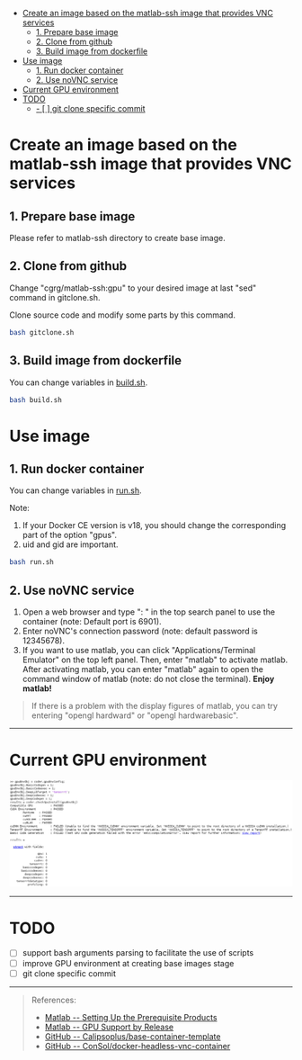 - [Create an image based on the matlab-ssh image that provides VNC services](#create-an-image-based-on-the-matlab-ssh-image-that-provides-vnc-services)
  - [1. Prepare base image](#1-prepare-base-image)
  - [2. Clone from github](#2-clone-from-github)
  - [3. Build image from dockerfile](#3-build-image-from-dockerfile)
- [Use image](#use-image)
  - [1. Run docker container](#1-run-docker-container)
  - [2. Use noVNC service](#2-use-novnc-service)
- [Current GPU environment](#current-gpu-environment)
- [TODO](#todo)
  - [- [ ] git clone specific commit](#ul-class%22contains-task-list%22-li-class%22task-list-item%22input-class%22task-list-item-checkbox%22-disabled%22%22-type%22checkbox%22-git-clone-specific-commitli-ul)


# Create an image based on the matlab-ssh image that provides VNC services

## 1. Prepare base image
Please refer to matlab-ssh directory to create base image.

## 2. Clone from github
Change "cgrg\/matlab-ssh:gpu" to your desired image at last "sed" command in gitclone.sh. 

Clone source code and modify some parts by this command.
```bash
bash gitclone.sh
```

## 3. Build image from dockerfile
You can change variables in [build.sh](build.sh).
```bash
bash build.sh
```

# Use image 
## 1. Run docker container
You can change variables in [run.sh](run.sh).

Note:
1. If your Docker CE version is v18, you should change the corresponding part of the option "gpus".
2. uid and gid are important.

```bash
bash run.sh
```

## 2. Use noVNC service
1. Open a web browser and type "<ip>: <port>" in the top search panel to use the container (note: Default port is 6901).
2. Enter noVNC's connection password (note: default password is 12345678).
3. If you want to use matlab, you can click "Applications/Terminal Emulator" on the top left panel. Then, enter "matlab" to activate matlab. After activating matlab, you can enter "matlab" again to open the command window of matlab (note: do not close the terminal). **Enjoy matlab!**
> If there is a problem with the display figures of matlab, you can try entering "opengl hardward" or "opengl hardwarebasic".


---
# Current GPU environment
![](images/current_gpu_env.png)


---
# TODO
- [ ] support bash arguments parsing to facilitate the use of scripts
- [ ] improve GPU environment at creating base images stage
- [ ] git clone specific commit
---
> References:
> - [Matlab -- Setting Up the Prerequisite Products](https://www.mathworks.com/help/gpucoder/gs/setting-up-the-toolchain.html)
> - [Matlab -- GPU Support by Release](https://www.mathworks.com/help/parallel-computing/gpu-support-by-release.html)
> - [GitHub -- Calipsoplus/base-container-template](https://github.com/Calipsoplus/base-container-template)
> - [GitHub -- ConSol/docker-headless-vnc-container](https://github.com/ConSol/docker-headless-vnc-container)